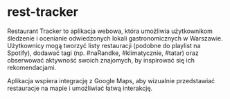 # rest-tracker
Restaurant Tracker to aplikacja webowa, która umożliwia użytkownikom śledzenie i ocenianie odwiedzonych lokali gastronomicznych w Warszawie. Użytkownicy mogą tworzyć listy restauracji (podobne do playlist na Spotify), dodawać tagi (np. #naRandke, #klimatycznie, #tatar) oraz obserwować aktywność swoich znajomych, by inspirować się ich rekomendacjami.

Aplikacja wspiera integrację z Google Maps, aby wizualnie przedstawiać restauracje na mapie i umożliwiać łatwą interakcję.
